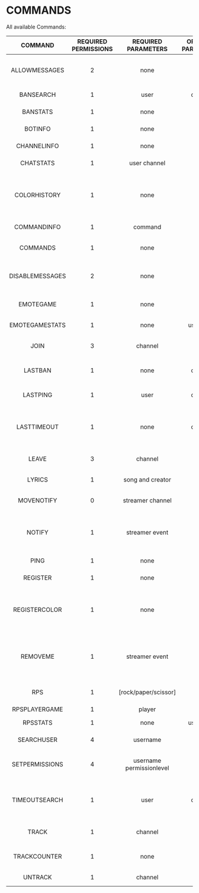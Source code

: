 # COMMANDS
All available Commands:

| COMMAND | REQUIRED PERMISSIONS | REQUIRED PARAMETERS | OPTIONAL PARAMETERS | DESCRIPTION |
| :---:|:---:| :---:|:---:|:---:|
ALLOWMESSAGES | 2 | none | none | Used to allow messages send by the bot in the current channel
BANSEARCH | 1 | user | channel | Searches for the last ban for a certain user
BANSTATS | 1 | none | user | Returnes the counter for bans tracked
BOTINFO | 1 | none | none | Gives an info about the bot
CHANNELINFO | 1 | none | none | Retrieves the currents stats about the channel
CHATSTATS | 1 | user channel | none | Checks the chatterlist of the streamer
COLORHISTORY | 1 | none | none | The bot will send a message containing your 10 latest colorchanges and the time between your latest change and now
COMMANDINFO | 1 | command | none | Gives you an info about the given command
COMMANDS | 1 | none | none | Gives you a list containing all available commands
DISABLEMESSAGES | 2 | none | none | Used to disallow messages send by the bot in the current channel
EMOTEGAME | 1 | none | none | Starts a game of hangman with thirdparty emotes
EMOTEGAMESTATS | 1 | none | username | Provides your stats for emotegames
JOIN | 3 | channel | none | Used to make the mainclient join a new channel
LASTBAN | 1 | none | channel | Searches for the last ban occured in the given channel
LASTPING | 1 | user | channel | Gets the information about the lastping for an user
LASTTIMEOUT | 1 | none | channel | Searches for the last timeout occured in the given channel. Only tracks timeouts longer than 300s
LEAVE | 3 | channel | none | Used to make the mainclient leave a channel
LYRICS | 1 | song and creator | none | Retrieves the lyrics for a given song
MOVENOTIFY | 0 | streamer channel | none | Moves your notifications to another channel
NOTIFY | 1 | streamer event | none | Enables notifications for a given streamern on an certain event. Available events: live/offline/title/game/all
PING | 1 | none | none | Just a Ping command 4Head
REGISTER | 1 | none | none | Deprecated, No longer required
REGISTERCOLOR | 1 | none | none | Used to register yourself for colorhistory. The bot will save your 10 latest colors and the time of your last change
REMOVEME | 1 | streamer event | none | Disables notifications for a given streamern on an certain event. Right usage: hb notify <streamer> <event>. Available events: live/offline/title/game/all
RPS | 1 | [rock/paper/scissor] | none | play a game of rock, paper, scissors vs. the bot
RPSPLAYERGAME | 1 | player | none | Play a game of rps
RPSSTATS | 1 | none | username | Provides your stats for rps
SEARCHUSER | 4 | username | none | Search for a certain user in the database
SETPERMISSIONS | 4 | username permissionlevel | none | Sets the permissionslevel to the given level for a given user
TIMEOUTSEARCH | 1 | user | channel | Searches for the last timeout for a certain user. Only tracks timeouts longer than 300s
TRACK | 1 | channel | none | Used to make the watch client join a new channel to track
TRACKCOUNTER | 1 | none | none | Gets the current amount of tracked channels across twitch
UNTRACK | 1 | channel | none | Used to make the watch client leave a channel
